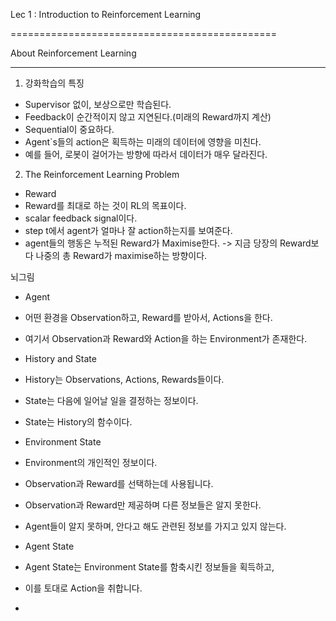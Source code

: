 Lec 1 : Introduction to Reinforcement Learning

==============================================

About Reinforcement Learning

-------------------------------

1. 강화학습의 특징
* Supervisor 없이, 보상으로만 학습된다.
* Feedback이 순간적이지 않고 지연된다.(미래의 Reward까지 계산)
* Sequential이 중요하다.
* Agent`s들의 action은 획득하는 미래의 데이터에 영향을 미친다.
 * 예를 들어, 로봇이 걸어가는 방향에 따라서 데이터가 매우 달라진다.
  
2. The Reinforcement Learning Problem
* Reward
 * Reward를 최대로 하는 것이 RL의 목표이다.
 * scalar feedback signal이다.
 * step t에서 agent가 얼마나 잘 action하는지를 보여준다.
 * agent들의 행동은 누적된 Reward가 Maximise한다.
   -> 지금 당장의 Reward보다 나중의 총 Reward가 maximise하는 방향이다.
   
   
뇌그림
* Agent
 * 어떤 환경을 Observation하고, Reward를 받아서, Actions을 한다.
 * 여기서 Observation과 Reward와 Action을 하는 Environment가 존재한다.
   
* History and State
 * History는 Observations, Actions, Rewards들이다.
 * State는 다음에 일어날 일을 결정하는 정보이다.
 * State는 History의 함수이다.
 
* Environment State
 * Environment의 개인적인 정보이다.
 * Observation과 Reward를 선택하는데 사용됩니다.
 * Observation과 Reward만 제공하며 다른 정보들은 알지 못한다.
 * Agent들이 알지 못하며, 안다고 해도 관련된 정보를 가지고 있지 않는다.
 
* Agent State
 * Agent State는 Environment State를 함축시킨 정보들을 획득하고,
 * 이를 토대로 Action을 취합니다.

* 
 
